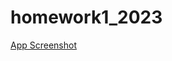 # homework1_2023

[App Screenshot](https://github.com/Hriskata/homework1_2023/blob/main/Homework1.pdf)
